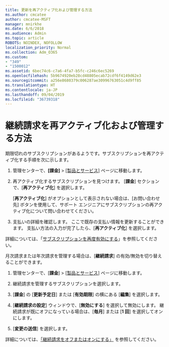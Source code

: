 ```yaml
---
title: 更新を再アクティブ化および管理する方法
ms.author: cmcatee
author: cmcatee-MSFT
manager: mnirkhe
ms.date: 6/6/2018
ms.audience: Admin
ms.topic: article
ROBOTS: NOINDEX, NOFOLLOW
localization_priority: Normal
ms.collection: Adm_O365
ms.custom:
- "349"
- "1500012"
ms.assetid: 6bec74c6-c7a6-4fa7-b5fc-c246c6ec5269
ms.openlocfilehash: 5b9674920eb28cd48805ecab72cdf6f4149d62e3
ms.sourcegitcommit: a256e8680379c006287ae30996763051c4d9ff85
ms.translationtype: HT
ms.contentlocale: ja-JP
ms.lasthandoff: 09/04/2019
ms.locfileid: "36739318"
---
```

# <a name="how-to-reactivate-and-manage-recurring-billing"></a>継続請求を再アクティブ化および管理する方法

期限切れのサブスクリプションがあるようです。サブスクリプションを再アクティブ化する手順を次に示します。
  
1. 管理センターで、**[課金]** \> [[製品とサービス]](https://go.microsoft.com/fwlink/p/?linkid=842054) ページに移動します。

2. 再アクティブ化するサブスクリプションを見つけます。 [**課金**] セクションで、[**再アクティブ化**] を選択します。

    [**再アクティブ化**] がオプションとして表示されない場合は、[お問い合わせ先] ボタンを使用して、サポート エンジニアにサブスクリプションの再アクティブ化について問い合わせてください。

3. 支払いの詳細を確認します。 ここで既存の支払い情報を更新することができます。 支払い方法の入力が完了したら、[**再アクティブ化**] を選択します。

詳細については、「[サブスクリプションを再度有効にする](https://docs.microsoft.com//office365/admin/subscriptions-and-billing/reactivate-your-subscription)」を参照してください。 

月次請求または年次請求を管理する場合は、[**継続請求**] の有効/無効を切り替えることができます。
  
1. 管理センターで、[**課金**] \> [[製品とサービス](https://go.microsoft.com/fwlink/p/?linkid=842054)] ページに移動します。

2. 継続請求を管理するサブスクリプションを選択します。

3. [**課金**] の [**更新予定日**] または [**有効期限**] の横にある [**編集**] を選択します。

4. [**継続請求の設定**] ウィンドウで、[**無効にする**] を選択して無効にします。 継続請求が既にオフになっている場合は、[**毎月**] または [**1 回**] を選択してオンにします。

5. [**変更の送信**] を選択します。

詳細については、[「継続請求をオフまたはオンにする」](https://docs.microsoft.com/office365/admin/subscriptions-and-billing/renew-your-subscription#turn-recurring-billing-off-or-on) を参照してください。
